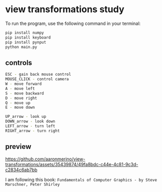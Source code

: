 # view transformations study

To run the program, use the following command in your terminal:

```bash
pip install numpy
pip install keyboard
pip install pynput
python main.py
```

## controls
```bash
ESC - gain back mouse control
MOUSE_CLICK - control camera
W - move forward
A - move left
S - move backward
D - move right
Q - move up
E - move down

UP_arrow - look up
DOWN_arrow - look down
LEFT_arrow - turn left
RIGHT_arrow - turn right
```
## preview
https://github.com/aaronmerino/view-transformations/assets/35439874/49fa8bdc-c44e-4c81-9c3d-c2834c6ab7bb


I am following this book: `
Fundamentals of Computer Graphics -
by Steve Marschner, Peter Shirley
`
